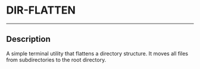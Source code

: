 # DIR-FLATTEN

---

## Description

A simple terminal utility that flattens a directory structure. It moves all files from subdirectories to the root directory.